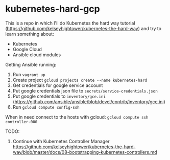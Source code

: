 # kubernetes-hard-gcp

This is a repo in which I'll do Kubernetes the hard way tutorial 
(https://github.com/kelseyhightower/kubernetes-the-hard-way) and try to learn something about:
- Kubernetes 
- Google Cloud 
- Ansible cloud modules 

Getting Ansible running:
1. Run `vagrant up`
1. Create project `gcloud projects create --name kubernetes-hard`
1. Get credentials for google service account
1. Put google credentials json file to `secrets/service-credentials.json`
1. Put google credentials to `inventory/gce.ini` (https://github.com/ansible/ansible/blob/devel/contrib/inventory/gce.ini)
1. Run `gcloud compute config-ssh`

When in need connect to the hosts with gcloud: `gcloud compute ssh controller-000`

TODO:
1. Continue with Kubernetes Controller Manager https://github.com/kelseyhightower/kubernetes-the-hard-way/blob/master/docs/08-bootstrapping-kubernetes-controllers.md